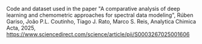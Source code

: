 Code and dataset used in the paper "A comparative analysis of deep learning and chemometric approaches for spectral data modeling", Rúben Gariso, João P.L. Coutinho, Tiago J. Rato, Marco S. Reis, Analytica Chimica Acta, 2025, https://www.sciencedirect.com/science/article/pii/S0003267025001606